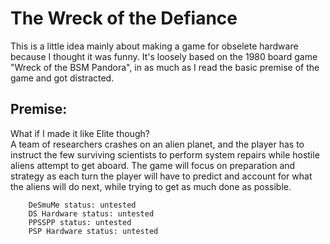 # The Wreck of the Defiance  
This is a little idea mainly about making a game for obselete hardware because I thought it was funny. It's loosely based on the 1980 board game "Wreck of the BSM Pandora", in as much as I read the basic premise of the game and got distracted.  

## Premise:  
What if I made it like Elite though?  
A team of researchers crashes on an alien planet, and the player has to instruct the few surviving scientists to perform system repairs while hostile aliens attempt to get aboard. The game will focus on preparation and strategy as each turn the player will have to predict and account for what the aliens will do next, while trying to get as much done as possible.

        DeSmuMe status: untested  
        DS Hardware status: untested  
        PPSSPP status: untested  
        PSP Hardware status: untested
